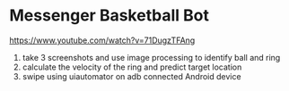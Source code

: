 # Messenger Basketball Bot

https://www.youtube.com/watch?v=71DugzTFAng

1. take 3 screenshots and use image processing to identify ball and ring
2. calculate the velocity of the ring and predict target location
3. swipe using uiautomator on adb connected Android device
